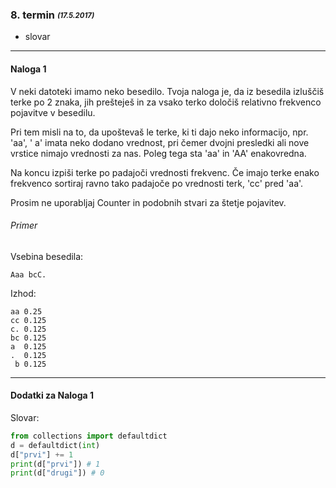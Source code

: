 ### 8. termin <sub><sup>*(17.5.2017)*<sup><sub>
- slovar

***
#### Naloga 1
V neki datoteki imamo neko besedilo.
Tvoja naloga je, da iz besedila izluščiš terke po 2 znaka, jih prešteješ in za vsako terko določiš relativno frekvenco pojavitve v besedilu.

Pri tem misli na to, da upoštevaš le terke, ki ti dajo neko informacijo, npr. 'aa', ' a' imata neko dodano vrednost, pri čemer dvojni presledki ali nove vrstice nimajo vrednosti za nas. Poleg tega sta 'aa' in 'AA' enakovredna.

Na koncu izpiši terke po padajoči vrednosti frekvenc. Če imajo terke enako frekvenco sortiraj ravno tako padajoče po vrednosti terk, 'cc' pred 'aa'.

Prosim ne uporabljaj Counter in podobnih stvari za štetje pojavitev.

###### Primer

Vsebina besedila:
```
Aaa bcC.
```
Izhod:
```
aa 0.25
cc 0.125
c. 0.125
bc 0.125
a  0.125
.  0.125
 b 0.125
```

***
#### Dodatki za Naloga 1
Slovar:
```python
from collections import defaultdict
d = defaultdict(int)
d["prvi"] += 1
print(d["prvi"]) # 1
print(d["drugi"]) # 0
```
